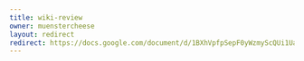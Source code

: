 ```yaml
---
title: wiki-review
owner: muenstercheese
layout: redirect
redirect: https://docs.google.com/document/d/1BXhVpfpSepF0yWzmyScQUi1UabQoKyTtRpbxKPygIKE/edit?usp=sharing
---
```

